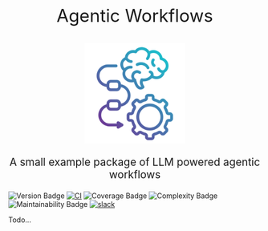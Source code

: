 <p align="center" style="font-size: 2.5em">
    Agentic Workflows
</p>
<p align="center">
    <img src="./assets/icons/workflow.png" alt="Koyo Schema Icon" width="200" />
</p>
<p align="center" style="font-size: 1.5em">
    A small example package of LLM powered agentic workflows
</p>

![Version Badge](https://img.shields.io/badge/version-1.0.0-gold)
[![CI](https://github.com/FreddyWordingham/AgenticWorkflows/actions/workflows/ci.yml/badge.svg)](https://github.com/FreddyWordingham/AgenticWorkflows/actions/workflows/ci.yml)
![Coverage Badge](https://img.shields.io/badge/test_coverage-93%25-brightgreen)
![Complexity Badge](https://img.shields.io/badge/complexity-A-cyan)
![Maintainability Badge](https://img.shields.io/badge/maintainability-99.7806%25-blue)
[![slack](https://img.shields.io/badge/slack-@digilabglobal-purple.svg?logo=slack)](https://digilabglobal.slack.com)

Todo...
